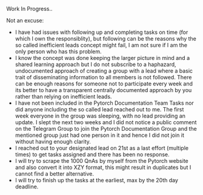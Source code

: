Work In Progress..

Not an excuse:
- I have had issues with following up and completing tasks on time (for which I own the responsiblity), but following can be the reasons why the so called inefficient leads concept might fail, I am not sure if I am the only person who has this problem.
- I know the concept was done keeping the larger picture in mind and a shared learning approach but I do not subscribe to a haphazard, undocumented approach of creating a group with a lead where a basic trait of disseminating information to all members is not followed. There can be enough reasons for someone not to participate every week and its better to have a transparent centrally documented approach by you rather than relying on inefficient leads.
- I have not been included in the Pytorch Documentation Team Tasks nor did anyone including the so called lead reached out to me. The first week everyone in the group was sleeping, with no lead providing an update. I slept the next two weeks and I did not notice a public comment on the Telegram Group to join the Pytorch Documentation Group and the mentioned group just had one person in it and hence I did not join it without having enough clarity.
- I reached out to your designated lead on 21st as a last effort (multiple times) to get tasks assigned and there has been no response.
- I will try to scrape the 1000 QnAs by myself from the Pytorch website and also convert it into XZY format, this might result in duplicates but I cannot find a better alternative.
- I will try to finish up the tasks at the earliest, max by the 20th day deadline.

